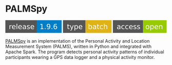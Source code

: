 # PALMSpy

[![](badges/release-1.9.6-blue.svg)](https://cloud.sdu.dk/app/jobs/create?app=palmspy&version=1.9.6)
![type](badges/type-batch-yellow.svg)
![access](badges/access-open-green.svg)

[PALMSpy](https://github.com/emolinaro/PALMSpy) is an implementation of the Personal Activity and Location Measurement System (PALMS), written in Python and integrated with Apache Spark. The program detects personal activity patterns of individual participants wearing a GPS data logger and a physical activity monitor.
